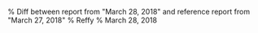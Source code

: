 % Diff between report from "March 28, 2018" and reference report from "March 27, 2018"
% Reffy
% March 28, 2018

